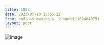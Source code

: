 ```yaml
---
title: 1033
date: 2023-07-10 15:50:22
from: endless шизing ⍼ (channel1162404975)
layout: post
---
```


![image](photos/photo_120@10-07-2023_15-50-22.jpg)


